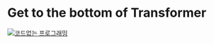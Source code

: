 # Get to the bottom of Transformer 


[![코드없는 프로그래밍](http://img.youtube.com/vi/xrq2yN4K_-M/0.jpg)](https://youtu.be/xrq2yN4K_-M)